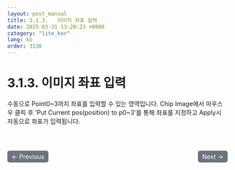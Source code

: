 ```yaml
---
layout: post_manual
title: 3.1.3.	이미지 좌표 입력
date: 2025-03-31 13:20:23 +0900
category: "lite_kor"
lang: ko
order: 3130
---
```


# 3.1.3. 이미지 좌표 입력

수동으로 Point0~3까지 좌표를 입력할 수 있는 영역입니다. Chip Image에서 마우스 우 클릭 후 'Put Current pos(position) to p0~3'를 통해 좌표를 지정하고 Apply시 자동으로 좌표가 입력됩니다.

<!-- 이전/다음 페이지 버튼 -->
<br/>
<br/>
<div style="display: flex; justify-content: space-between; align-items: center; margin-top: 10;">
  <!-- 이전 페이지 버튼 -->
  <a href="/manuals/manuals_lite_kor/Chapter 3/Chapter 3-1-2-5/" class="btn btn-primary" style="display: inline-block; padding: 5px 10px; background-color: #6c757d; color: white; text-decoration: none; border-radius: 5px;">
    ← Previous
  </a>

  <!-- 다음 페이지 버튼 -->
  <a href="/manuals/manuals_lite_kor/Chapter 3/Chapter 3-1-4/" class="btn btn-primary" style="display: inline-block; padding: 5px 10px; background-color: #6c757d; color: white; text-decoration: none; border-radius: 5px;">
    Next →
  </a>
</div>